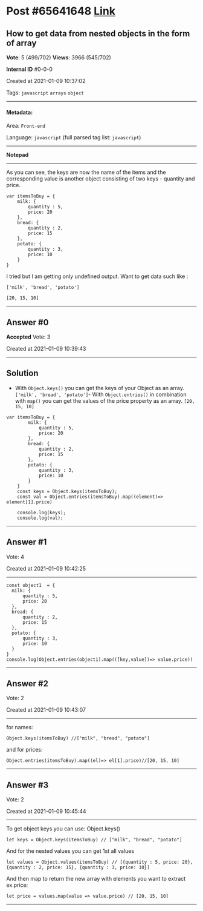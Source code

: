 
# Post \#65641648 [Link](https://stackoverflow.com/questions/65641648/)

## How to get data from nested objects in the form of array

**Vote**: 5 (499/702) **Views**: 3966 (545/702) 

**Internal ID** \#0-0-0

Created at 2021-01-09 10:37:02

Tags: `javascript` `arrays` `object`

----------

#### Metadata:

Area: `Front-end`

Language: `javascript` (full parsed tag list: `javascript`)

----------

**Notepad**


----------

As you can see, the keys are now the name of the items and the corresponding value is another object consisting of two keys - quantity and price.
```
var itemsToBuy = {
    milk: {
        quantity : 5,
        price: 20
    },
    bread: {
        quantity : 2,
        price: 15
    },
    potato: {
        quantity : 3,
        price: 10
    }
}
```

I tried but I am getting only undefined output.
Want to get data such like :
```
['milk', 'bread', 'potato']

[20, 15, 10]
```



----------
        
## Answer \#0

**Accepted** Vote: 3

Created at 2021-01-09 10:39:43

------------


## Solution


- With `Object.keys()` you can get the keys of your Object as an array.  `['milk', 'bread', 'potato']`- With `Object.entries()` in combination with `map()` you can get the values of the price property as an array.  `[20, 15, 10]`

```
var itemsToBuy = {
        milk: {
            quantity : 5,
            price: 20
        },
        bread: {
            quantity : 2,
            price: 15
        },
        potato: {
            quantity : 3,
            price: 10
        }
    }
    const keys = Object.keys(itemsToBuy);
    const val = Object.entries(itemsToBuy).map((element)=> element[1].price)

    console.log(keys);
    console.log(val);
```




------------
    
    
## Answer \#1

 Vote: 4

Created at 2021-01-09 10:42:25

------------

```
const object1  = {
  milk: {
      quantity : 5,
      price: 20
  },
  bread: {
      quantity : 2,
      price: 15
  },
  potato: {
      quantity : 3,
      price: 10
  }
}
console.log(Object.entries(object1).map(([key,value])=> value.price))
```




------------
    
    
## Answer \#2

 Vote: 2

Created at 2021-01-09 10:43:07

------------

for names:
```
Object.keys(itemsToBuy) //["milk", "bread", "potato"]
```

and for prices:
```
Object.entries(itemsToBuy).map((el)=> el[1].price)//[20, 15, 10]
```



------------
    
    
## Answer \#3

 Vote: 2

Created at 2021-01-09 10:45:44

------------

To get object keys you can use: Object.keys()
```
let keys = Object.keys(itemsToBuy) // ["milk", "bread", "potato"]
```

And for the nested values you can get 1st all values
```
let values = Object.values(itemsToBuy) // [{quantity : 5, price: 20}, {quantity : 2, price: 15}, {quantity : 3, price: 10}]
```

And then map to return the new array with elements you want to extract ex.price:
```
let price = values.map(value => value.price) // [20, 15, 10]
```



------------
    
    
